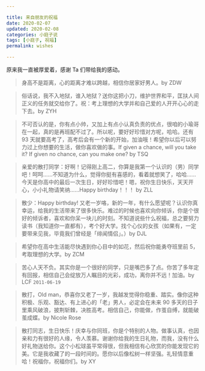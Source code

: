 ```yaml
---

title: 来自朋友的祝福  
date: 2020-02-07   
updated: 2020-02-08  
categories: 小庭子说  
tags: [小庭子, 祝福]   
permalink: wishes

---
```


原来我一直被厚爱着，感谢 Ta 们带给我的感动。

<!-- more -->

> 身高不是距离，心的距离才难以跨越，相信你居家好男人。by ZDW 



> 俗话说，我不入地狱，谁入地狱？送你这把小刀，维护世界和平，匡扶人间正义的任务就交给你了。祝：考上理想的大学并和自己爱的人开开心心的走下去。by ZYH



> 不可否认的是，你有点小帅，又加上有点小认真负责的优点，很咱的小瑜哥在一起，真的是再班配不过了。所以呢，要好好珍惜对方呢，哈哈。还有 93 天就要高考了，高考后会有一个新的开始，加油哦！希望你以后可以努力过上你想要的生活，做你喜欢做的事。If given a chance, will you take it? If given no chance, can you make one? by TSQ



> 亲爱的散打同学：好啊！记得刚上高二，你算是我第一个认识的（男）同学吧！呵呵……不知道为什么，觉得你挺有喜感的，看着就想笑了，哈哈……今天是你高中的最后一次生日，好好珍惜吧！嗯，祝你生日快乐，天天开心，小小礼物请笑纳……Happy birthday！！！ by ZLL



> 散少：Happy birthday! 又老一岁咯，新的一年，有什么愿望呢？认识你真幸运，给我的生活带来了很多快乐。难过的时候也喜欢向你倾诉，你是个很好的倾诉者，喜欢和你呆一块儿的时刻。不知道说些什么祝福，总之要努力读书（我知道你一直都有），考个好大学。找个心仪的女孩（如果有，一定要带来见我，毕竟我们曾经是「绯闻情侣」。）by DJL



> 希望你在高中生活能尽快遇到你心目中的如花，然后祝你能勇夺班里前 5，考取理想的大学。by ZCM




> 苦心人天不负。其实你是一个很好的同学，只是嘴巴多了点。你苦了多年定有回报，相信自己会绽放万人瞩目的光彩，成功，离你并不远！加油。by LCF `2011-06-19`




> 散打，Old man，恭喜你又老了一岁，我越发觉得你稳重、踏实。像你这种积极、乐观、豁达、有上进心的「老」男人，必定会在未来 90 多天的日子里乘风破浪，披荆斩棘，决胜高考。相信自己，你能做，作茧自缚，就能破茧成蝶。by Nicole Rose




> 散打同志，生日快乐！庆幸与你同班，你是个特别的人物。做事认真，也因亲和力有很好的人缘，令人羡慕。谢谢你给我的生日礼物，而我，没有什么好礼物送给你。这个小松球虽平常得很，但我相信有心欣赏的你能发现它的美。它是我收藏了的一段时间的。愿你以后像松树一样坚强。礼轻情意重哈！祝福你，祝福你们。by XY
